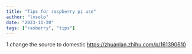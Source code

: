 ```yaml
---
title: "Tips for raspberry pi use"
author: "lvsolo"
date: "2023-11-20"
tags: ["rasberry", "tips"]
---
```



1.change the source to domestic
    https://zhuanlan.zhihu.com/p/161390610
